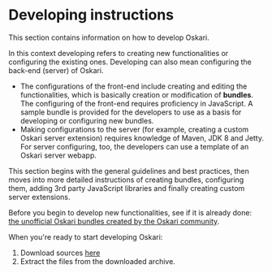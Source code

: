 # Developing instructions

This section contains information on how to develop Oskari. 

In this context developing refers to creating new functionalities or configuring the existing ones. Developing can also mean configuring the back-end (server) of Oskari. 
* The configurations of the front-end include creating and editing the functionalities, which is basically creation or modification of **bundles**. The configuring of the front-end requires proficiency in JavaScript. A sample bundle is provided for the developers to use as a basis for developing or configuring new bundles.
* Making configurations to the server (for example, creating a custom Oskari server extension) requires knowledge of Maven, JDK 8 and Jetty. For server configuring, too, the developers can use a template of an Oskari server webapp.

This section begins with the general guidelines and best practices, then moves into more detailed instructions of creating bundles, configuring them, adding 3rd party JavaScript libraries and finally creating custom server extensions.

Before you begin to develop new functionalities, see if it is already done: [the unofficial Oskari bundles created by the Oskari community](https://github.com/oskariorg/oskari-frontend-contrib).

When you're ready to start developing Oskari: 
1. Download sources [here]() 
2. Extract the files from the downloaded archive.



